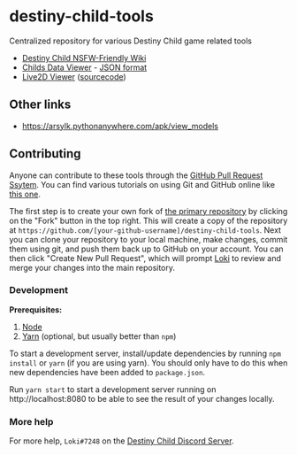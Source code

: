 # destiny-child-tools
Centralized repository for various Destiny Child game related tools

* [Destiny Child NSFW-Friendly Wiki](./wiki/)
* [Childs Data Viewer](https://lokicoder.github.io/destiny-child-tools/data/childs/) - [JSON format](https://lokicoder.github.io/destiny-child-tools/data/childs.json)
* [Live2D Viewer](https://lokicoder.github.io/destiny-child-tools/live2d/) ([sourcecode](./live2d/))

## Other links

* https://arsylk.pythonanywhere.com/apk/view_models

## Contributing

Anyone can contribute to these tools through the [GitHub Pull Request Ssytem](https://help.github.com/en/articles/about-pull-requests). You can find various tutorials on using Git and GitHub online like [this one](https://product.hubspot.com/blog/git-and-github-tutorial-for-beginners).

The first step is to create your own fork of [the primary repository](https://github.com/LokiCoder/destiny-child-tools) by clicking on the "Fork" button in the top right. This will create a copy of the repository at `https://github.com/[your-github-username]/destiny-child-tools`. Next you can clone your repository to your local machine, make changes, commit them using git, and push them back up to GitHub on your account. You can then click "Create New Pull Request", which will prompt [Loki](https://github.com/LokiCoder) to review and merge your changes into the main repository.

### Development

**Prerequisites:**

1. [Node](https://nodejs.org/)
1. [Yarn](https://yarnpkg.com/) (optional, but usually better than `npm`)

To start a development server, install/update dependencies by running `npm install` or `yarn` (if you are using yarn). You should only have to do this when new dependencies have been added to `package.json`.

Run `yarn start` to start a development server running on http://localhost:8080 to be able to see the result of your changes locally.

### More help

For more help, `Loki#7248` on the [Destiny Child Discord Server](https://discord.gg/ahv7SM).
